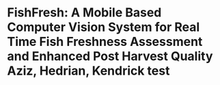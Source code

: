 # FishFresh: A Mobile Based Computer Vision System for Real Time Fish Freshness Assessment and Enhanced Post Harvest Quality Aziz, Hedrian, Kendrick test
